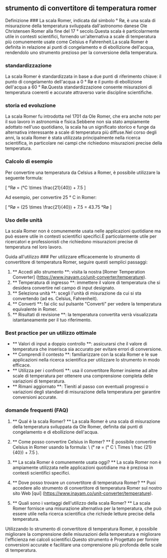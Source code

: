 ## strumento di convertitore di temperatura romer

Definizione ###
La scala Romer, indicata dal simbolo ° Rø, è una scala di misurazione della temperatura sviluppata dall'astronomo danese Ole Christensen Romer alla fine del 17 ° secolo.Questa scala è particolarmente utile in contesti scientifici, fornendo un'alternativa a scale di temperatura più comunemente usate come Celsius e Fahrenheit.La scala Romer è definita in relazione ai punti di congelamento e di ebollizione dell'acqua, rendendolo uno strumento prezioso per la conversione della temperatura.

### standardizzazione
La scala Romer è standardizzata in base a due punti di riferimento chiave: il punto di congelamento dell'acqua a 0 ° Rø e il punto di ebollizione dell'acqua a 60 ° Rø.Questa standardizzazione consente misurazioni di temperatura coerenti e accurate attraverso varie discipline scientifiche.

### storia ed evoluzione
La scala Romer fu introdotta nel 1701 da Ole Romer, che era anche noto per il suo lavoro in astronomia e fisica.Sebbene non sia stato ampiamente adottato nell'uso quotidiano, la scala ha un significato storico e funge da alternativa interessante a scale di temperatura più diffuse.Nel corso degli anni, la scala Romer è stata utilizzata principalmente nella ricerca scientifica, in particolare nei campi che richiedono misurazioni precise della temperatura.

### Calcolo di esempio
Per convertire una temperatura da Celsius a Romer, è possibile utilizzare la seguente formula:

\[ °Rø = (°C \times \frac{21}{40}) + 7.5 \]

Ad esempio, per convertire 25 ° C in Romer:

\[ °Rø = (25 \times \frac{21}{40}) + 7.5 = 43.75 °Rø \]

### Uso delle unità
La scala Romer non è comunemente usata nelle applicazioni quotidiane ma può essere utile in contesti scientifici specifici.È particolarmente utile per ricercatori e professionisti che richiedono misurazioni precise di temperatura nel loro lavoro.

Guida all'utilizzo ###
Per utilizzare efficacemente lo strumento di convertitore di temperatura Romer, seguire questi semplici passaggi:

1. ** Accedi allo strumento **: visita la nostra [Romer Temperation Converter] (https://www.inayam.co/unit-converter/temperature).
2. ** Temperatura di ingresso **: immettere il valore di temperatura che si desidera convertire nel campo di input designato.
3. ** Seleziona unità **: scegli l'unità di misurazione da cui si sta convertendo (ad es. Celsius, Fahrenheit).
4. ** Converti **: fai clic sul pulsante "Converti" per vedere la temperatura equivalente in Romer.
5. ** Risultati di revisione **: la temperatura convertita verrà visualizzata istantaneamente per il tuo riferimento.

### Best practice per un utilizzo ottimale
- ** Valori di input a doppio controllo **: assicurarsi che il valore di temperatura che inserisca sia accurato per evitare errori di conversione.
- ** Comprendi il contesto **: familiarizzare con la scala Romer e le sue applicazioni nella ricerca scientifica per utilizzare lo strumento in modo efficace.
- ** Utilizza per i confronti **: usa il convertitore Romer insieme ad altre scale di temperatura per ottenere una comprensione completa delle variazioni di temperatura.
- ** Rimani aggiornato **: Tieniti al passo con eventuali progressi o variazioni degli standard di misurazione della temperatura per garantire conversioni accurate.

### domande frequenti (FAQ)

1. ** Qual è la scala Romer? **
La scala Romer è una scala di misurazione della temperatura sviluppata da Ole Romer, definita dai punti di congelamento e di ebollizione dell'acqua.

2. ** Come posso convertire Celsius in Romer? **
È possibile convertire Celsius in Romer usando la formula: \ (° rø = (° C \ Times \ frac {21} {40}) + 7.5 \).

3. ** La scala Romer è comunemente usata oggi? **
La scala Romer non è ampiamente utilizzata nelle applicazioni quotidiane ma è preziosa in contesti scientifici specifici.

4. ** Dove posso trovare un convertitore di temperatura Romer? **
Puoi accedere allo strumento di convertitore di temperatura Romer sul nostro sito Web [qui] (https://www.inayam.co/unit-converter/temperature).

5. ** Quali sono i vantaggi dell'utilizzo della scala Romer? **
La scala Romer fornisce una misurazione alternativa per la temperatura, che può essere utile nella ricerca scientifica che richiede letture precise della temperatura.

Utilizzando lo strumento di convertitore di temperatura Romer, è possibile migliorare la comprensione delle misurazioni della temperatura e migliorare l'efficienza nei calcoli scientifici.Questo strumento è Progettato per fornire conversioni accurate e facilitare una comprensione più profonda delle scale di temperatura.